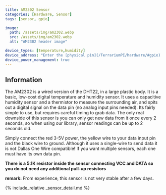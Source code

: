 ```yaml
---
title: AM2302 Sensor
categories: [Hardware, Sensor]
tags: [sensor, gpio]

image:
  path: /assets/img/am2302.webp
  src: /assets/img/am2302.webp
  alt: "AM2302 header image"

device_types: [temperature,humidity]
device_address: "Enter the [physical pin](/TerrariumPI/hardware/#gpio) number on which the device is connected<br />Ex: `27`"
device_power_management: true
---
```


## Information

The AM2302 is a wired version of the DHT22, in a large plastic body. It is a basic, low-cost digital temperature and humidity sensor. It uses a capacitive humidity sensor and a thermistor to measure the surrounding air, and spits out a digital signal on the data pin (no analog input pins needed). Its fairly simple to use, but requires careful timing to grab data. The only real downside of this sensor is you can only get new data from it once every 2 seconds, so when using our library, sensor readings can be up to 2 seconds old.

Simply connect the red 3-5V power, the yellow wire to your data input pin and the black wire to ground. Although it uses a single-wire to send data it is not Dallas One Wire compatible! If you want multiple sensors, each one must have its own data pin.

**There is a 5.1K resistor inside the sensor connecting VCC and DATA so you do not need any additional pull-up resistors**

**remark:** From experience, this sensor is not very stable after a few days.

{% include_relative _sensor_detail.md %}
